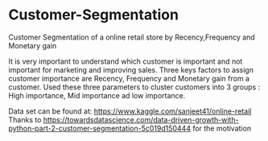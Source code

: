 # Customer-Segmentation
Customer Segmentation of a online retail store by Recency,Frequency and Monetary gain

It is very important to understand which customer is important and not important for marketing and improving sales.
Three keys factors to assign customer importance are Recency, Frequency and Monetary gain from a customer. Used these three parameters to cluster customers into 3 groups : High importance, Mid importance ad low importance.

Data set can be found at: https://www.kaggle.com/sanjeet41/online-retail
Thanks to https://towardsdatascience.com/data-driven-growth-with-python-part-2-customer-segmentation-5c019d150444 for the motivation
